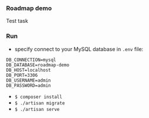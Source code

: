 ### Roadmap demo

Test task

### Run

- specify connect to your MySQL database in `.env` file:
```
DB_CONNECTION=mysql
DB_DATABASE=roadmap-demo
DB_HOST=localhost
DB_PORT=3306
DB_USERNAME=admin
DB_PASSWORD=admin
```
- `$ composer install`
- `$ ./artisan migrate`
- `$ ./artisan serve`
